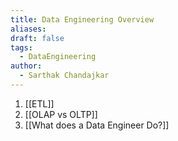 ```yaml
---
title: Data Engineering Overview
aliases: 
draft: false
tags:
  - DataEngineering
author:
  - Sarthak Chandajkar
---
```

 1. [[ETL]]
 2. [[OLAP vs OLTP]]
 3. [[What does a Data Engineer Do?]]

